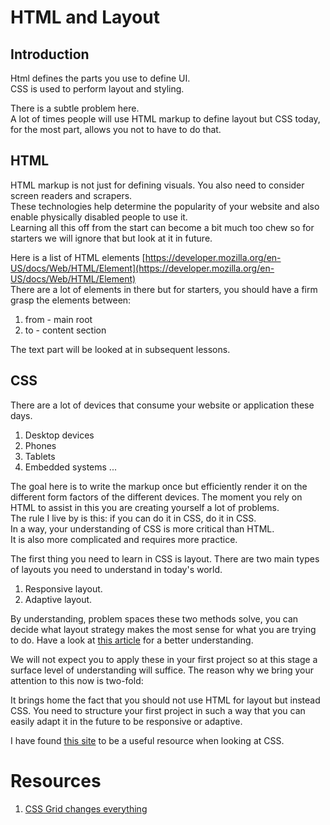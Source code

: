 # HTML and Layout

## Introduction
Html defines the parts you use to define UI.  
CSS is used to perform layout and styling.  

There is a subtle problem here.  
A lot of times people will use HTML markup to define layout but CSS today, for the most part, allows you not to have to do that.

## HTML
HTML markup is not just for defining visuals. 
You also need to consider screen readers and scrapers.  
These technologies help determine the popularity of your website and also enable physically disabled people to use it.  
Learning all this off from the start can become a bit much too chew so for starters we will ignore that but look at it in future.

Here is a list of HTML elements
[https://developer.mozilla.org/en-US/docs/Web/HTML/Element](https://developer.mozilla.org/en-US/docs/Web/HTML/Element)  
There are a lot of elements in there but for starters, you should have a firm grasp the elements between:

1. from - main root
1. to - content section

The text part will be looked at in subsequent lessons. 

## CSS
There are a lot of devices that consume your website or application these days.  

1. Desktop devices
1. Phones
1. Tablets
1. Embedded systems ...

The goal here is to write the markup once but efficiently render it on the different form factors of the different devices.
The moment you rely on HTML to assist in this you are creating yourself a lot of problems.  
The rule I live by is this: if you can do it in CSS, do it in CSS.  
In a way, your understanding of CSS is more critical than HTML.  
It is also more complicated and requires more practice.

The first thing you need to learn in CSS is layout.
There are two main types of layouts you need to understand in today's world.

1. Responsive layout. 
1. Adaptive layout. 

By understanding, problem spaces these two methods solve, you can decide what layout strategy makes the most sense for what you are trying to do.  Have a look at [this article](http://mediumwell.com/responsive-adaptive-mobile/) for a better understanding.

We will not expect you to apply these in your first project so at this stage a surface level of understanding will suffice. The reason why we bring your attention to this now is two-fold:

It brings home the fact that you should not use HTML for layout but instead CSS.
You need to structure your first project in such a way that you can easily adapt it in the future to be responsive or adaptive. 

I have found [this site](https://tympanus.net/codrops/css_reference/) to be a useful resource when looking at CSS.

# Resources

1. [CSS Grid changes everything](https://www.youtube.com/watch?v=7kVeCqQCxlk&t=1692s)
